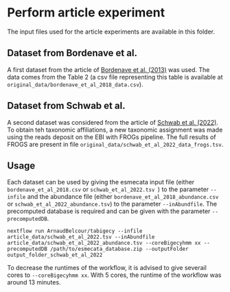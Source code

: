 # Perform article experiment

The input files used for the article experiments are available in this folder.

## Dataset from Bordenave et al.

A first dataset from the article of [Bordenave et al. (2013)](https://www.sciencedirect.com/science/article/pii/S0964830512002090) was used. The data comes from the Table 2 (a csv file representing this table is available at `original_data/bordenave_et_al_2018_data.csv`).

## Dataset from Schwab et al.

A second dataset was considered from the article of [Schwab et al. (2022)](https://www.sciencedirect.com/science/article/pii/S0360319922017426). To obtain teh taxonomic affiliations, a new taxonomic assignment was made using the reads deposit on the EBI with FROGs pipeline. The full results of FROGS are present in file `original_data/schwab_et_al_2022_data_frogs.tsv`.

## Usage

Each dataset can be used by giving the esmecata input file (either `bordenave_et_al_2018.csv` or `schwab_et_al_2022.tsv `) to the parameter `--infile` and the abundance file (either `bordenave_et_al_2018_abundance.csv` or `schwab_et_al_2022_abundance.tsv`) to the parameter `--inAbundfile`. The precomputed database is required and can be given with the parameter `--precomputedDB`.

`nextflow run ArnaudBelcour/tabigecy --infile article_data/schwab_et_al_2022.tsv --inAbundfile article_data/schwab_et_al_2022_abundance.tsv --coreBigecyhmm xx --precomputedDB /path/to/esmecata_database.zip --outputFolder output_folder_schwab_et_al_2022`

To decrease the runtimes of the workflow, it is advised to give severail cores to `--coreBigecyhmm xx`. With 5 cores, the runtime of the workflow was around 13 minutes.